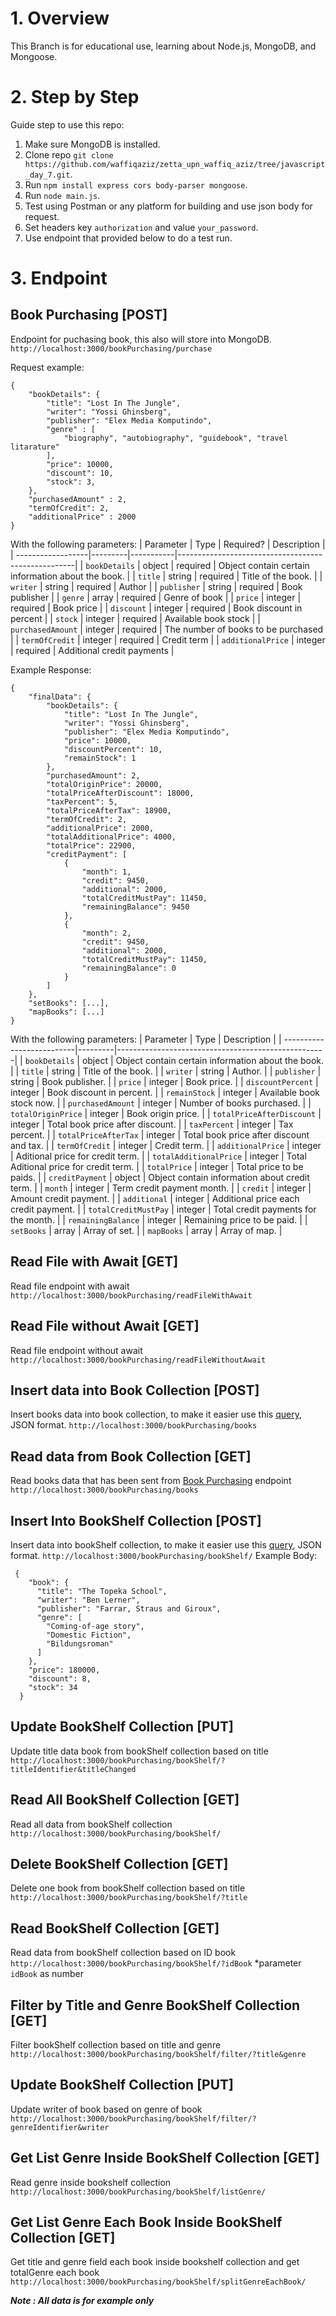 # 1. Overview
This Branch is for educational use, learning about Node.js, MongoDB, and Mongoose.

# 2. Step by Step
Guide step to use this repo:

1. Make sure MongoDB is installed.
2. Clone repo `git clone https://github.com/waffiqaziz/zetta_upn_waffiq_aziz/tree/javascript_day_7.git`.
3. Run `npm install express cors body-parser mongoose`.
4. Run `node main.js`.
5. Test using Postman or any platform for building and use json body for request.
6. Set headers key `authorization` and value `your_password`.
7. Use endpoint that provided below to do a test run.

# 3. Endpoint
## Book Purchasing [POST]
Endpoint for puchasing book, this also will store into MongoDB.
`http://localhost:3000/bookPurchasing/purchase`

Request example:

```
{
    "bookDetails": {
        "title": "Lost In The Jungle",
        "writer": "Yossi Ghinsberg",
        "publisher": "Elex Media Komputindo",
        "genre" : [
            "biography", "autobiography", "guidebook", "travel litarature"
        ],
        "price": 10000,
        "discount": 10,
        "stock": 3,
    },
    "purchasedAmount" : 2,
    "termOfCredit": 2,
    "additionalPrice" : 2000
}
```

With the following parameters:
| Parameter | Type | Required? | Description |
| ------------------|---------|-----------|----------------------------------------------------|
| `bookDetails` | object | required | Object contain certain information about the book. |
| `title` | string | required | Title of the book. |
| `writer` | string | required | Author |
| `publisher` | string | required | Book publisher |
| `genre` | array | required | Genre of book |
| `price` | integer | required | Book price |
| `discount` | integer | required | Book discount in percent |
| `stock` | integer | required | Available book stock |
| `purchasedAmount` | integer | required | The number of books to be purchased |
| `termOfCredit` | integer | required | Credit term |
| `additionalPrice` | integer | required | Additional credit payments |

Example Response:

```
{
    "finalData": {
        "bookDetails": {
            "title": "Lost In The Jungle",
            "writer": "Yossi Ghinsberg",
            "publisher": "Elex Media Komputindo",
            "price": 10000,
            "discountPercent": 10,
            "remainStock": 1
        },
        "purchasedAmount": 2,
        "totalOriginPrice": 20000,
        "totalPriceAfterDiscount": 18000,
        "taxPercent": 5,
        "totalPriceAfterTax": 18900,
        "termOfCredit": 2,
        "additionalPrice": 2000,
        "totalAdditionalPrice": 4000,
        "totalPrice": 22900,
        "creditPayment": [
            {
                "month": 1,
                "credit": 9450,
                "additional": 2000,
                "totalCreditMustPay": 11450,
                "remainingBalance": 9450
            },
            {
                "month": 2,
                "credit": 9450,
                "additional": 2000,
                "totalCreditMustPay": 11450,
                "remainingBalance": 0
            }
        ]
    },
    "setBooks": [...],
    "mapBooks": [...]
}
```

With the following parameters:
| Parameter | Type | Description |
| --------------------------|---------|----------------------------------------------------|
| `bookDetails` | object | Object contain certain information about the book. |
| `title` | string | Title of the book. |
| `writer` | string | Author. |
| `publisher` | string | Book publisher. |
| `price` | integer | Book price. |
| `discountPercent` | integer | Book discount in percent. |
| `remainStock` | integer | Available book stock now. |
| `purchasedAmount` | integer | Number of books purchased. |
| `totalOriginPrice` | integer | Book origin price. |
| `totalPriceAfterDiscount` | integer | Total book price after discount. |
| `taxPercent` | integer | Tax percent. |
| `totalPriceAfterTax` | integer | Total book price after discount and tax. |
| `termOfCredit` | integer | Credit term. |
| `additionalPrice` | integer | Aditional price for credit term. |
| `totalAdditionalPrice` | integer | Total Aditional price for credit term. |
| `totalPrice` | integer | Total price to be paids. |
| `creditPayment` | object | Object contain information about credit term. |
| `month` | integer | Term credit payment month. |
| `credit` | integer | Amount credit payment. |
| `additional` | integer | Additional price each credit payment. |
| `totalCreditMustPay` | integer | Total credit payments for the month. |
| `remainingBalance` | integer | Remaining price to be paid. |
| `setBooks` | array | Array of set. |
| `mapBooks` | array | Array of map. |

## Read File with Await [GET]
Read file endpoint with await
`http://localhost:3000/bookPurchasing/readFileWithAwait`

## Read File without Await [GET]
Read file endpoint without await
`http://localhost:3000/bookPurchasing/readFileWithoutAwait`

## Insert data into Book Collection [POST]
Insert books data into book collection, to make it easier use this [query](https://raw.githubusercontent.com/waffiqaziz/zetta_upn_waffiq_aziz/mongodb_day_3/query), JSON format.
`http://localhost:3000/bookPurchasing/books`

## Read data from Book Collection [GET]
Read books data that has been sent from [Book Purchasing](#book-purchasing) endpoint  
`http://localhost:3000/bookPurchasing/books`

## Insert Into BookShelf Collection [POST]
Insert data into bookShelf collection, to make it easier use this [query](https://raw.githubusercontent.com/waffiqaziz/zetta_upn_waffiq_aziz/mongodb_day_3/query), JSON format.
`http://localhost:3000/bookPurchasing/bookShelf/`
Example Body:
```
 {
    "book": {
      "title": "The Topeka School",
      "writer": "Ben Lerner",
      "publisher": "Farrar, Straus and Giroux",
      "genre": [
        "Coming-of-age story",
        "Domestic Fiction",
        "Bildungsroman"
      ]  
    },
    "price": 180000,
    "discount": 8,
    "stock": 34
  }
```

## Update BookShelf Collection [PUT]
Update title data book from bookShelf collection based on title
`http://localhost:3000/bookPurchasing/bookShelf/?titleIdentifier&titleChanged`

## Read All BookShelf Collection [GET]
Read all data from bookShelf collection
`http://localhost:3000/bookPurchasing/bookShelf/`

## Delete BookShelf Collection [GET]
Delete one book from bookShelf collection based on title
`http://localhost:3000/bookPurchasing/bookShelf/?title`

## Read BookShelf Collection [GET]
Read data from bookShelf collection based on ID book
`http://localhost:3000/bookPurchasing/bookShelf/?idBook`
*parameter `idBook` as number

## Filter by Title and Genre BookShelf Collection [GET]
Filter bookShelf collection based on title and genre
`http://localhost:3000/bookPurchasing/bookShelf/filter/?title&genre`

## Update BookShelf Collection [PUT]
Update writer of book based on genre of book
`http://localhost:3000/bookPurchasing/bookShelf/filter/?genreIdentifier&writer`

## Get List Genre Inside BookShelf Collection [GET]
Read genre inside bookshelf collection
`http://localhost:3000/bookPurchasing/bookShelf/listGenre/`

## Get List Genre Each Book Inside BookShelf Collection [GET]
Get title and genre field each book inside bookshelf collection and get totalGenre each book
`http://localhost:3000/bookPurchasing/bookShelf/splitGenreEachBook/`

**_Note : All data is for example only_**
